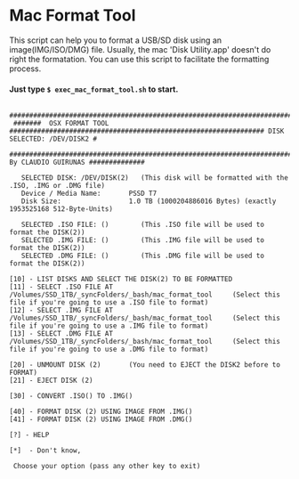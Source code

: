 # Mac Format Tool

This script can help you to format a USB/SD disk using an image(IMG/ISO/DMG) file. 
Usually, the mac 'Disk Utility.app' doesn't do right the formatation. 
You can use this script to facilitate the formatting process.

#### Just type `$ exec_mac_format_tool.sh` to start.


```
 #####################################################################################################################
 #######  OSX FORMAT TOOL  ################################################################ DISK SELECTED: /DEV/DISK2 #
 ################################################################################## By CLAUDIO GUIRUNAS ##############

   SELECTED DISK: /DEV/DISK(2)   (This disk will be formatted with the .ISO, .IMG or .DMG file)
   Device / Media Name:       PSSD T7
   Disk Size:                 1.0 TB (1000204886016 Bytes) (exactly 1953525168 512-Byte-Units)

   SELECTED .ISO FILE: ()        (This .ISO file will be used to format the DISK(2))
   SELECTED .IMG FILE: ()        (This .IMG file will be used to format the DISK(2))
   SELECTED .DMG FILE: ()        (This .DMG file will be used to format the DISK(2))

[10] - LIST DISKS AND SELECT THE DISK(2) TO BE FORMATTED
[11] - SELECT .ISO FILE AT /Volumes/SSD_1TB/_syncFolders/_bash/mac_format_tool     (Select this file if you're going to use a .ISO file to format)
[12] - SELECT .IMG FILE AT /Volumes/SSD_1TB/_syncFolders/_bash/mac_format_tool     (Select this file if you're going to use a .IMG file to format)
[13] - SELECT .DMG FILE AT /Volumes/SSD_1TB/_syncFolders/_bash/mac_format_tool     (Select this file if you're going to use a .DMG file to format)

[20] - UNMOUNT DISK (2)       (You need to EJECT the DISK2 before to FORMAT)
[21] - EJECT DISK (2)

[30] - CONVERT .ISO() TO .IMG()

[40] - FORMAT DISK (2) USING IMAGE FROM .IMG()
[41] - FORMAT DISK (2) USING IMAGE FROM .DMG()

[?] - HELP

[*]  - Don't know, 

 Choose your option (pass any other key to exit) 
 ```
 

